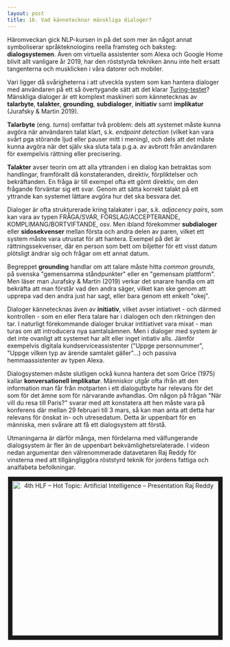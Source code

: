 ```yaml
---
layout: post
title: 16. Vad kännetecknar mänskliga dialoger?
---
```


Häromveckan gick NLP-kursen in på det som mer än något annat symboliserar språkteknologins reella framsteg och baksteg: **dialogsystemen**. Även om virtuella assistenter som Alexa och Google Home blivit allt vanligare år 2019, har den röststyrda tekniken ännu inte helt ersatt tangenterna och musklicken i våra datorer och mobiler.               
 
Vari ligger då svårigheterna i att utveckla system som kan hantera dialoger med användaren på ett så övertygande sätt att det klarar [Turing-testet](https://en.wikipedia.org/wiki/Turing_test)? Mänskliga dialoger är ett komplext maskineri som kännetecknas av **talarbyte**, **talakter**, **grounding**, **subdialoger**, **initiativ** samt **implikatur** (Jurafsky & Martin 2019). 
 
**Talarbyte** (eng. *turns*) omfattar två problem: dels att systemet måste kunna avgöra när användaren talat klart, s.k. *endpoint detection* (vilket kan vara svårt pga störande ljud eller pauser mitt i mening), och dels att det måste kunna avgöra när det själv ska sluta tala p.g.a. av avbrott från användaren för exempelvis rättning eller precisering.  

**Talakter** avser teorin om att alla yttranden i en dialog kan betraktas som handlingar, framförallt då konstateranden, direktiv, förpliktelser och bekräftanden. En fråga är till exempel ofta ett gömt direktiv, om den frågande förväntar sig ett svar. Genom att sätta korrekt talakt på ett yttrande kan systemet lättare avgöra hur det ska besvara det.

Dialoger är ofta strukturerade kring talakater i par, s.k. *adjacency pairs*, som kan vara av typen FRÅGA/SVAR, FÖRSLAG/ACCEPTERANDE, KOMPLIMANG/BORTVIFTANDE, osv. Men ibland förekommer **subdialoger** eller **sidosekvenser** mellan första och andra delen av paren, vilket ett system måste vara utrustat för att hantera. Exempel på det är rättningssekvenser, där en person som bett om biljetter för ett visst datum plötsligt ändrar sig och frågar om ett annat datum. 

Begreppet **grounding** handlar om att talare måste hitta *common grounds*, på svenska "gemensamma ståndpunkter" eller en "gemensam plattform". Men läser man Jurafsky & Martin (2019) verkar det snarare handla om att bekräfta att man förstår vad den andra säger, vilket kan ske genom att upprepa vad den andra just har sagt, eller bara genom ett enkelt "okej".

Dialoger kännetecknas även av **initiativ**, vilket avser intiativet - och därmed kontrollen - som en eller flera talare har i dialogen och den riktningen den tar. I naturligt förekommande dialoger brukar intitiativet vara mixat - man turas om att introducera nya samtalsämnen. Men i dialoger med system är det inte ovanligt att systemet har allt eller inget intiativ alls. Jämför exempelvis digitala kundserviceassistenter ("Uppge personnummer", "Uppge vilken typ av ärende samtalet gäller"...) och passiva hemmaassistenter av typen Alexa. 

Dialogsystemen måste slutligen ockå kunna hantera det som Grice (1975) kallar **konversationell implikatur**. Människor utgår ofta ifrån att den information man får från motparten i ett dialogutbyte har relevans för det som för det ämne som för närvarande avhandlas. Om någon på frågan "När vill du resa till Paris?" svarar med att konstatera att hen måste vara på konferens där mellan 29 februari till 3 mars, så kan man anta att detta har relevans för önskat in- och utresedatum. Detta är uppenbart för en människa, men svårare att få ett dialogsystem att förstå.

Utmaningarna är därför många, men fördelarna med välfungerande dialogsystem är fler än de uppenbart bekvämlighetsrelaterade. I videon nedan argumentar den välrenommerade datavetaren Raj Reddy för vinsterna med att tillgängliggöra röststyrd teknik för jordens fattiga och analfabeta befolkningar.

<p align="center">
<a href="https://www.youtube.com/watch?v=m81KPZVqB70"><img src="/images/radreddy.PNG" 
alt="4th HLF – Hot Topic: Artificial Intelligence – Presentation Raj Reddy" width="480" height="360" border="10" /></a></p>